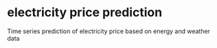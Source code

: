 # electricity price prediction
Time series prediction of electricity price based on energy and weather data
